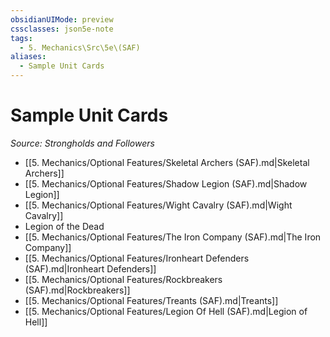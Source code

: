 ```yaml
---
obsidianUIMode: preview
cssclasses: json5e-note
tags:
  - 5. Mechanics\Src\5e\(SAF)
aliases:
  - Sample Unit Cards
---
```

# Sample Unit Cards
*Source: Strongholds and Followers* 

- [[5. Mechanics/Optional Features/Skeletal Archers (SAF).md\|Skeletal Archers]]  
- [[5. Mechanics/Optional Features/Shadow Legion (SAF).md\|Shadow Legion]]  
- [[5. Mechanics/Optional Features/Wight Cavalry (SAF).md\|Wight Cavalry]]  
- Legion of the Dead  
- [[5. Mechanics/Optional Features/The Iron Company (SAF).md\|The Iron Company]]  
- [[5. Mechanics/Optional Features/Ironheart Defenders (SAF).md\|Ironheart Defenders]]  
- [[5. Mechanics/Optional Features/Rockbreakers (SAF).md\|Rockbreakers]]  
- [[5. Mechanics/Optional Features/Treants (SAF).md\|Treants]]  
- [[5. Mechanics/Optional Features/Legion Of Hell (SAF).md\|Legion of Hell]]
